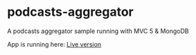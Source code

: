 podcasts-aggregator
===================

A podcasts aggregator sample running with MVC 5 &amp; MongoDB

App is running here: <a href="http://podcasts-agregator.apphb.com/" target="_blank">Live version</a> 
